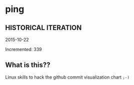 # ping

## HISTORICAL ITERATION
2015-10-22

Incremented: 339

## What is this?? 
Linux skills to hack the github commit visualization chart `;-)`
